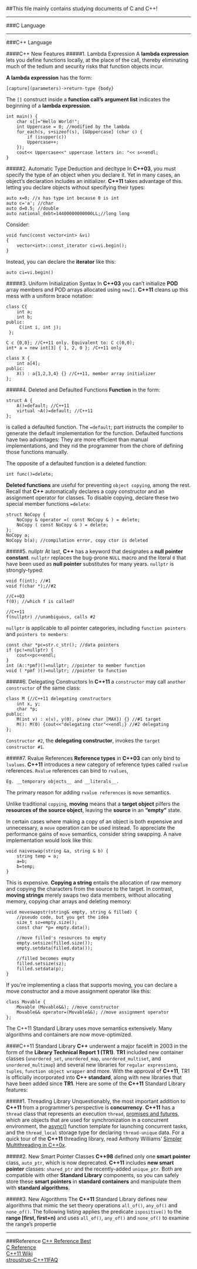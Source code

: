 ##This file mainly contains studying documents of C and C++!

***
###C Language




***
###C++ Language

####C++ New Features
#####1. Lambda Expression
A __lambda expression__ lets you define functions locally, at the place of the call, thereby eliminating much of the tedium and security risks that function objects incur.     

__A lambda expression__ has the form:
    
    [capture](parameters)->return-type {body}

The `[]` construct inside a __function call’s argument list__ indicates the beginning of a __lambda expression__. 
    
    int main() {
        char s[]="Hello World!";
        int Uppercase = 0; //modified by the lambda
        for_each(s, s+sizeof(s), [&Uppercase] (char c) {
            if (isupper(c))
            Uppercase++;
        });
        cout<< Uppercase<<" uppercase letters in: "<< s<<endl;
    }
    

#####2. Automatic Type Deduction and decltype
In __C++03__, you must specify the type of an object when you declare it. Yet in many cases, an object’s declaration includes an initializer. 
__C++11__ takes advantage of this.
letting you declare objects without specifying their types:
    
    auto x=0; //x has type int because 0 is int
    auto c='a'; //char
    auto d=0.5; //double
    auto national_debt=14400000000000LL;//long long

Consider:

    void func(const vector<int> &vi)
    {
        vector<int>::const_iterator ci=vi.begin();
    }

Instead, you can declare the __iterator__ like this:
    
    auto ci=vi.begin()

#####3. Uniform Initialization Syntax
In __C++03__ you can’t initialize __POD__ array members and POD arrays allocated using `new[]`. __C++11__ cleans up this mess with a uniform brace notation:
    
    class C{
        int a;
        int b;
    public:
         C(int i, int j);
     };

    C c {0,0}; //C++11 only. Equivalent to: C c(0,0);
    int* a = new int[3] { 1, 2, 0 }; /C++11 only

    class X {
        int a[4];
    public:
        X() : a{1,2,3,4} {} //C++11, member array initializer
    };



#####4. Deleted and Defaulted Functions
__Function__ in the form:
    
    struct A {
        A()=default; //C++11
        virtual ~A()=default; //C++11
    };
    
is called a defaulted function. The `=default`; part instructs the compiler to generate the default implementation for the function. Defaulted functions have two advantages: They are more efficient than manual implementations, and they rid the programmer from the chore of defining those functions manually.     

The opposite of a defaulted function is a deleted function:
    
    int func()=delete;

__Deleted functions__ are useful for preventing `object copying`, among the rest. Recall that __C++__ automatically declares a copy constructor and an assignment operator for classes. To disable copying, declare these two special member functions `=delete`:

    struct NoCopy {
        NoCopy & operator =( const NoCopy & ) = delete;
        NoCopy ( const NoCopy & ) = delete;
    };
    NoCopy a;
    NoCopy b(a); //compilation error, copy ctor is deleted




#####5. nullptr
At last, __C++__ has a keyword that designates a __null pointer constant__. `nullptr` replaces the bug-prone `NULL` macro and the literal `0` that have been used as __null pointer__ substitutes for many years. `nullptr` is strongly-typed:
   
    void f(int); //#1
    void f(char *);//#2
    
    //C++03
    f(0); //which f is called?
    
    //C++11
    f(nullptr) //unambiguous, calls #2

`nullptr` is applicable to all pointer categories, including `function pointers` and `pointers to members`:
    
    const char *pc=str.c_str(); //data pointers
    if (pc!=nullptr) {
        cout<<pc<<endl;
    }
    int (A::*pmf)()=nullptr; //pointer to member function
    void ( *pmf )()=nullptr; //pointer to function



#####6. Delegating Constructors
In __C++11__ a `constructor` may call `another constructor` of the same class:

    class M {//C++11 delegating constructors
        int x, y;
        char *p;
    public:
        M(int v) : x(v), y(0), p(new char [MAX]) {} //#1 target
        M(): M(0) {cout<<"delegating ctor"<<endl;} //#2 delegating
    };

`Constructor #2`, the __delegating constructor__, invokes the `target constructor #1`.


#####7. Rvalue References
__Reference types__ in __C++03__ can only bind to `lvalues`. __C++11__ introduces a new category of reference types called `rvalue` references. `Rvalue` references can bind to `rvalues`, 

    Eg. __temporary objects__ and __literals__.  

The primary reason for adding `rvalue references` is `move` semantics.    

Unlike traditional `copying`, __moving__ means that a __target object__ pilfers the __resources of the source object__, leaving the __source__ in an __“empty”__ state.

In certain cases where making a copy of an object is both expensive and unnecessary, a `move` operation can be used instead. To appreciate the performance gains of `move` semantics, consider string swapping. A naive implementation would look like this:
    
    void naiveswap(string &a, string & b) {
        string temp = a;
        a=b;
        b=temp;
    }

This is expensive. __Copying a string__ entails the allocation of raw memory and copying the characters from the source to the target. In contrast, __moving strings__ merely swaps two data members, without allocating memory, copying char arrays and deleting memory:

    void moveswapstr(string& empty, string & filled) {
        //pseudo code, but you get the idea
        size_t sz=empty.size();
        const char *p= empty.data();

        //move filled's resources to empty
        empty.setsize(filled.size());
        empty.setdata(filled.data());

        //filled becomes empty
        filled.setsize(sz);
        filled.setdata(p);
    }

If you’re implementing a class that supports moving, you can declare a move constructor and a move assignment operator like this:
    
    class Movable {
        Movable (Movable&&); //move constructor
        Movable&& operator=(Movable&&); //move assignment operator
    };

The C++11 Standard Library uses move semantics extensively. Many algorithms and containers are now move-optimized.


####C++11 Standard Library
__C++__ underwent a major facelift in 2003 in the form of the __Library Technical Report 1 (TR1)__. 
__TR1__ included new container classes (`unordered_set`, `unordered_map`, `unordered_multiset`, and `unordered_multimap`) and several new libraries for `regular expressions`, `tuples`, 
`function object wrapper` and more. With the approval of __C++11__, TR1 is officially incorporated into __C++ standard__, along with new libraries that have been added since __TR1__. 
Here are some of the __C++11__ Standard Library features:

#####1. Threading Library
Unquestionably, the most important addition to __C++11__ from a programmer’s perspective is __concurrency__. 
__C++11__ has a `thread` class that represents an execution `thread`, [promises and futures](http://en.wikipedia.org/wiki/Futures_and_promises),
which are objects that are used for synchronization in a concurrent environment, the [async()](http://www.stdthread.co.uk/doc/headers/future/async.html) function template for launching concurrent tasks, 
and the `thread_local` storage type for declaring `thread-unique` data. For a quick tour of the __C++11__ threading library, read Anthony Williams’ [Simpler Multithreading in C++0x](http://www.devx.com/SpecialReports/Article/38883).



#####2. New Smart Pointer Classes
__C++98__ defined only one __smart pointer__ class, `auto_ptr`, which is now deprecated. __C++11__ includes __new smart pointer__ classes:  `shared_ptr` and the recently-added `unique_ptr`. 
Both are compatible with other __Standard Library__ components, so you can safely store these __smart pointers__ in __standard containers__ and manipulate them with __standard algorithms__.

#####3. New Algorithms
The __C++11__ Standard Library defines new algorithms that mimic the set theory operations `all_of()`, `any_of()` and `none_of()`. The following listing applies the predicate `ispositive()` to the __range [first, first+n)__ and uses `all_of()`, `any_of()` and `none_of()` to examine the range’s propertie


***
###Reference
[C++ Reference Best](http://en.cppreference.com/w/)            
[C Reference](http://www.cplusplus.com/)      
[C++11 Wiki](http://en.wikipedia.org/wiki/C%2B%2B11)        
[stroustrup-C++11FAQ](http://www.stroustrup.com/C++11FAQ.html)       
